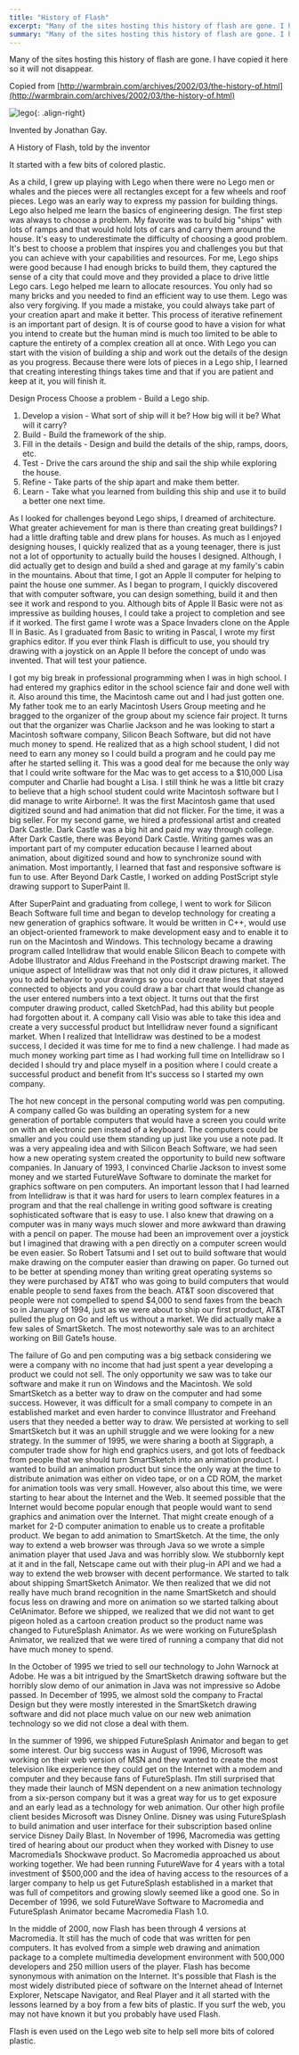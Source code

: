 ```yaml
---
title: "History of Flash"
excerpt: "Many of the sites hosting this history of flash are gone. I have copied it here so it will not disappear."
summary: "Many of the sites hosting this history of flash are gone. I have copied it here so it will not disappear."
---
```


Many of the sites hosting this history of flash are gone. I have copied it here so it will not disappear.

Copied from [http://warmbrain.com/archives/2002/03/the-history-of.html](http://warmbrain.com/archives/2002/03/the-history-of.html)

![lego](/assets/images/big-lego-512.png){: .align-right}

Invented by Jonathan Gay. 

A History of Flash, told by the inventor

It started with a few bits of colored plastic.

As a child, I grew up playing with Lego when there were no Lego men or whales and the pieces were all rectangles except for a few wheels and roof pieces. Lego was an early way to express my passion for building things. Lego also helped me learn the basics of engineering design. The first step was always to choose a problem. My favorite was to build big "ships" with lots of ramps and that would hold lots of cars and carry them around the house. It's easy to underestimate the difficulty of choosing a good problem. It's best to choose a problem that inspires you and challenges you but that you can achieve with your capabilities and resources. For me, Lego ships were good because I had enough bricks to build them, they captured the sense of a city that could move and they provided a place to drive little Lego cars. Lego helped me learn to allocate resources. You only had so many bricks and you needed to find an efficient way to use them. Lego was also very forgiving. If you made a mistake, you could always take part of your creation apart and make it better. This process of iterative refinement is an important part of design. It is of course good to have a vision for what you intend to create but the human mind is much too limited to be able to capture the entirety of a complex creation all at once. With Lego you can start with the vision of building a ship and work out the details of the design as you progress. Because there were lots of pieces in a Lego ship, I learned that creating interesting things takes time and that if you are patient and keep at it, you will finish it.

Design Process Choose a problem - Build a Lego ship.

1. Develop a vision - What sort of ship will it be? How big will it be? What will it carry?
1. Build - Build the framework of the ship.
1. Fill in the details - Design and build the details of the ship, ramps, doors, etc.
1. Test - Drive the cars around the ship and sail the ship while exploring the house.
1. Refine - Take parts of the ship apart and make them better.
1. Learn - Take what you learned from building this ship and use it to build a better one next time.

As I looked for challenges beyond Lego ships, I dreamed of architecture. What greater achievement for man is there than creating great buildings? I had a little drafting table and drew plans for houses. As much as I enjoyed designing houses, I quickly realized that as a young teenager, there is just not a lot of opportunity to actually build the houses I designed. Although, I did actually get to design and build a shed and garage at my family's cabin in the mountains. About that time, I got an Apple II computer for helping to paint the house one summer. As I began to program, I quickly discovered that with computer software, you can design something, build it and then see it work and respond to you. Although bits of Apple II Basic were not as impressive as building houses, I could take a project to completion and see if it worked. The first game I wrote was a Space Invaders clone on the Apple II in Basic. As I graduated from Basic to writing in Pascal, I wrote my first graphics editor. If you ever think Flash is difficult to use, you should try drawing with a joystick on an Apple II before the concept of undo was invented. That will test your patience.

I got my big break in professional programming when I was in high school. I had entered my graphics editor in the school science fair and done well with it. Also around this time, the Macintosh came out and I had just gotten one. My father took me to an early Macintosh Users Group meeting and he bragged to the organizer of the group about my science fair project. It turns out that the organizer was Charlie Jackson and he was looking to start a Macintosh software company, Silicon Beach Software, but did not have much money to spend. He realized that as a high school student, I did not need to earn any money so I could build a program and he could pay me after he started selling it. This was a good deal for me because the only way that I could write software for the Mac was to get access to a $10,000 Lisa computer and Charlie had bought a Lisa. I still think he was a little bit crazy to believe that a high school student could write Macintosh software but I did manage to write Airborne!. It was the first Macintosh game that used digitized sound and had animation that did not flicker. For the time, it was a big seller. For my second game, we hired a professional artist and created Dark Castle. Dark Castle was a big hit and paid my way through college. After Dark Castle, there was Beyond Dark Castle. Writing games was an important part of my computer education because I learned about animation, about digitized sound and how to synchronize sound with animation. Most importantly, I learned that fast and responsive software is fun to use. After Beyond Dark Castle, I worked on adding PostScript style drawing support to SuperPaint II.

After SuperPaint and graduating from college, I went to work for Silicon Beach Software full time and began to develop technology for creating a new generation of graphics software. It would be written in C++, would use an object-oriented framework to make development easy and to enable it to run on the Macintosh and Windows. This technology became a drawing program called Intellidraw that would enable Silicon Beach to compete with Adobe Illustrator and Aldus Freehand in the Postscript drawing market. The unique aspect of Intellidraw was that not only did it draw pictures, it allowed you to add behavior to your drawings so you could create lines that stayed connected to objects and you could draw a bar chart that would change as the user entered numbers into a text object. It turns out that the first computer drawing product, called SketchPad, had this ability but people had forgotten about it. A company call Visio was able to take this idea and create a very successful product but Intellidraw never found a significant market. When I realized that Intellidraw was destined to be a modest success, I decided it was time for me to find a new challenge. I had made as much money working part time as I had working full time on Intellidraw so I decided I should try and place myself in a position where I could create a successful product and benefit from It's success so I started my own company. 

The hot new concept in the personal computing world was pen computing. A company called Go was building an operating system for a new generation of portable computers that would have a screen you could write on with an electronic pen instead of a keyboard. The computers could be smaller and you could use them standing up just like you use a note pad. It was a very appealing idea and with Silicon Beach Software, we had seen how a new operating system created the opportunity to build new software companies. In January of 1993, I convinced Charlie Jackson to invest some money and we started FutureWave Software to dominate the market for graphics software on pen computers. An important lesson that I had learned from Intellidraw is that it was hard for users to learn complex features in a program and that the real challenge in writing good software is creating sophisticated software that is easy to use. I also knew that drawing on a computer was in many ways much slower and more awkward than drawing with a pencil on paper. The mouse had been an improvement over a joystick but I imagined that drawing with a pen directly on a computer screen would be even easier. So Robert Tatsumi and I set out to build software that would make drawing on the computer easier than drawing on paper. Go turned out to be better at spending money than writing great operating systems so they were purchased by AT&T who was going to build computers that would enable people to send faxes from the beach. AT&T soon discovered that people were not compelled to spend $4,000 to send faxes from the beach so in January of 1994, just as we were about to ship our first product, AT&T pulled the plug on Go and left us without a market. We did actually make a few sales of SmartSketch. The most noteworthy sale was to an architect working on Bill Gate1s house.

The failure of Go and pen computing was a big setback considering we were a company with no income that had just spent a year developing a product we could not sell. The only opportunity we saw was to take our software and make it run on Windows and the Macintosh. We sold SmartSketch as a better way to draw on the computer and had some success. However, it was difficult for a small company to compete in an established market and even harder to convince Illustrator and Freehand users that they needed a better way to draw. We persisted at working to sell SmartSketch but it was an uphill struggle and we were looking for a new strategy. In the summer of 1995, we were sharing a booth at Siggraph, a computer trade show for high end graphics users, and got lots of feedback from people that we should turn SmartSketch into an animation product. I wanted to build an animation product but since the only way at the time to distribute animation was either on video tape, or on a CD ROM, the market for animation tools was very small. However, also about this time, we were starting to hear about the Internet and the Web. It seemed possible that the Internet would become popular enough that people would want to send graphics and animation over the Internet. That might create enough of a market for 2-D computer animation to enable us to create a profitable product. We began to add animation to SmartSketch. At the time, the only way to extend a web browser was through Java so we wrote a simple animation player that used Java and was horribly slow. We stubbornly kept at it and in the fall, Netscape came out with their plug-in API and we had a way to extend the web browser with decent performance. We started to talk about shipping SmartSketch Animator. We then realized that we did not really have much brand recognition in the name SmartSketch and should focus less on drawing and more on animation so we started talking about CelAnimator. Before we shipped, we realized that we did not want to get pigeon holed as a cartoon creation product so the product name was changed to FutureSplash Animator. As we were working on FutureSplash Animator, we realized that we were tired of running a company that did not have much money to spend.

In the October of 1995 we tried to sell our technology to John Warnock at Adobe. He was a bit intrigued by the SmartSketch drawing software but the horribly slow demo of our animation in Java was not impressive so Adobe passed. In December of 1995, we almost sold the company to Fractal Design but they were mostly interested in the SmartSketch drawing software and did not place much value on our new web animation technology so we did not close a deal with them.

In the summer of 1996, we shipped FutureSplash Animator and began to get some interest. Our big success was in August of 1996, Microsoft was working on their web version of MSN and they wanted to create the most television like experience they could get on the Internet with a modem and computer and they because fans of FutureSplash. I1m still surprised that they made their launch of MSN dependent on a new animation technology from a six-person company but it was a great way for us to get exposure and an early lead as a technology for web animation. Our other high profile client besides Microsoft was Disney Online. Disney was using FutureSplash to build animation and user interface for their subscription based online service Disney Daily Blast. In November of 1996, Macromedia was getting tired of hearing about our product when they worked with Disney to use Macromedia1s Shockwave product. So Macromedia approached us about working together. We had been running FutureWave for 4 years with a total investment of $500,000 and the idea of having access to the resources of a larger company to help us get FutureSplash established in a market that was full of competitors and growing slowly seemed like a good one. So in December of 1996, we sold FutureWave Software to Macromedia and FutureSplash Animator became Macromedia Flash 1.0. 

In the middle of 2000, now Flash has been through 4 versions at Macromedia. It still has the much of code that was written for pen computers. It has evolved from a simple web drawing and animation package to a complete multimedia development environment with 500,000 developers and 250 million users of the player. Flash has become synonymous with animation on the Internet. It's possible that Flash is the most widely distributed piece of software on the Internet ahead of Internet Explorer, Netscape Navigator, and Real Player and it all started with the lessons learned by a boy from a few bits of plastic. If you surf the web, you may not have known it but you probably have used Flash. 

Flash is even used on the Lego web site to help sell more bits of colored plastic.